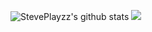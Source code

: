 ![StevePlayzz's github stats](https://github-readme-stats.vercel.app/api?username=stevenplayzzdev&count_private=true&show_icons=true&include_all_commits=true&theme=tokyonight)
![](https://media.discordapp.net/attachments/902797350257426473/931664569267519498/elheuvo_fall.gif?width=200&height=200)
